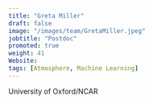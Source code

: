 ```yaml
---
title: "Greta Miller"
draft: false
image: "/images/team/GretaMiller.jpeg"
jobtitle: "Postdoc"
promoted: true
weight: 41
Website:
tags: [Atmosphere, Machine Learning]
---
```


University of Oxford/NCAR
